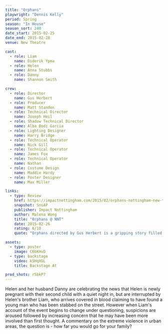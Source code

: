 ```yaml
---
title: "Orphans"
playwright: "Dennis Kelly"
period: Spring
season: "In House"
season_sort: 240
date_start: 2015-02-25
date_end: 2015-02-28
venue: New Theatre

cast:
  - role: Liam
    name: Diderik Ypma
  - role: Helen
    name: Anna Stubbs
  - role: Danny
    name: Shannon Smith

crew:
  - role: Director
    name: Gus Herbert
  - role: Producer
    name: Matt Standen
  - role: Technical Director
    name: Joseph Heil
  - role: Shadow Technical Director
    name: Alba Bodi Garcia
  - role: Lighting Designer
    name: Harry Bridge
  - role: Technical Operator
    name: Nick Gill
  - role: Technical Operator
    name: James Fox
  - role: Technical Operator
    name: Nathan
  - role: Costume Design
    name: Maddie Hardy
  - role: Poster Designer
    name: Max Miller

links:
  - type: Review
    href: https://impactnottingham.com/2015/02/orphans-nottingham-new-theatre/
    snapshot: SnsAP
    publisher: Impact Nottingham
    author: Malena Wong
    title: "Orphans @ NNT"
    date: 2015-02-26
    rating: 6/10
    quote: "Orphans directed by Gus Herbert is a gripping story filled with tension caused by opposing family loyalties."

assets:
  - type: poster
    image: C6bKHvD
  - type: backstage
    video: kSHqXGL
    title: Backstage At

prod_shots: r5bkP7
---
```


Helen and her husband Danny are celebrating the news that Helen is newly pregnant with their second child with a quiet night in, but are interrupted by Helen's brother Liam, who arrives covered in blood claiming to have found a young man who has been stabbed on the street. However when Liam's account of the event begins to change under questioning, suspicions are aroused followed by increasing concern that he may have been more involved than first thought. A commentary on the extreme violence in urban areas, the question is - how far you would go for your family?
